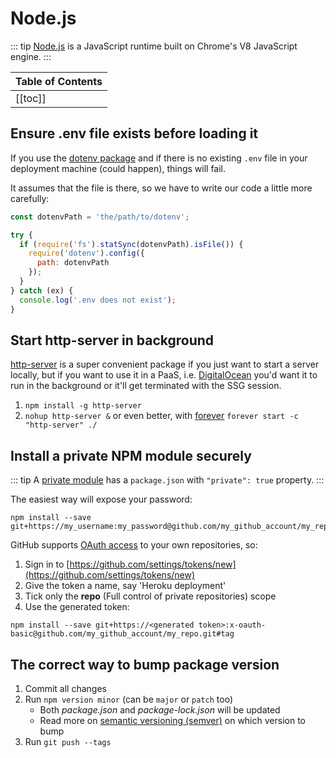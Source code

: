 # Node.js

::: tip
[Node.js](https://nodejs.org/) is a JavaScript runtime built on Chrome's V8 JavaScript engine.
:::

| Table of Contents |
|:------------------|
| [[toc]] |

## Ensure .env file exists before loading it

If you use the [dotenv package](https://github.com/motdotla/dotenv) and if there is no existing `.env` file in your deployment machine (could happen), things will fail.

It assumes that the file is there, so we have to write our code a little more carefully:

```js
const dotenvPath = 'the/path/to/dotenv';

try {
  if (require('fs').statSync(dotenvPath).isFile()) {
    require('dotenv').config({
      path: dotenvPath
    });
  }
} catch (ex) {
  console.log('.env does not exist');
}
```

## Start http-server in background

[http-server](https://github.com/indexzero/http-server) is a super convenient package if you just want to start a server locally, but if you want to use it in a PaaS, i.e. [DigitalOcean](https://www.digitalocean.com/) you'd want it to run in the background or it'll get terminated with the SSG session.

1. `npm install -g http-server`
1. `nohup http-server &` or even better, with [forever](https://github.com/foreverjs/forever) `forever start -c "http-server" ./`

## Install a private NPM module securely

::: tip
A [private module](https://docs.npmjs.com/private-modules/intro) has a `package.json` with `"private": true` property.
:::

The easiest way will expose your password:

```
npm install --save git+https://my_username:my_password@github.com/my_github_account/my_repo.git#tag
```

GitHub supports [OAuth access](https://github.com/blog/1270-easier-builds-and-deployments-using-git-over-https-and-oauth) to your own repositories, so:

1. Sign in to [https://github.com/settings/tokens/new](https://github.com/settings/tokens/new)
1. Give the token a name, say 'Heroku deployment'
1. Tick only the **repo** (Full control of private repositories) scope
1. Use the generated token:

```
npm install --save git+https://<generated token>:x-oauth-basic@github.com/my_github_account/my_repo.git#tag
```

## The correct way to bump package version

1. Commit all changes
1. Run `npm version minor` (can be `major` or `patch` too)
    - Both *package.json* and *package-lock.json* will be updated
    - Read more on [semantic versioning (semver)](https://docs.npmjs.com/getting-started/semantic-versioning) on which version to bump
1. Run `git push --tags`
